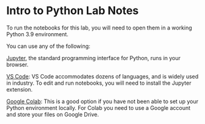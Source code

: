 # Intro to Python Lab Notes
To run the notebooks for this lab, you will need to open them in a working Python 3.9 environment.

You can use any of the following:

[Jupyter](https://jupyter.org/), the standard programming interface for Python, runs in your browser.

[VS Code](https://code.visualstudio.com/): VS Code accommodates dozens of languages, and is widely used in industry. To edit and run notebooks, you will need to install the Jupyter extension.

[Google Colab](https://colab.research.google.com/): This  is a good option if you have not been able to set up your Python environment locally. For Colab you need to use a Google account and store your files on Google Drive.
